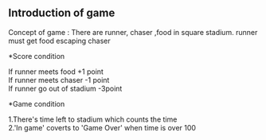 ## Introduction of game

Concept of game : There are runner, chaser ,food in square stadium. runner must get food escaping chaser

*Score condition

If runner meets food +1 point  
If runner meets chaser -1 point  
If runner go out of stadium -3point

*Game condition

1.There's time left to stadium which counts the time  
2.'In game' coverts to 'Game Over' when time is over 100

